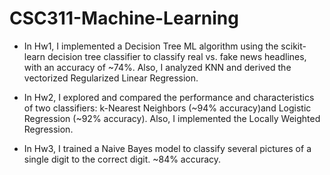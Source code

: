 # CSC311-Machine-Learning

- In Hw1, I implemented a Decision Tree ML algorithm using the scikit-learn decision tree classifier to classify real vs. fake 
news headlines, with an accuracy of ~74%. Also, I analyzed KNN and derived the vectorized Regularized Linear Regression.

- In Hw2, I explored and compared the performance and characteristics of two classifiers: k-Nearest Neighbors (~94% accuracy)and Logistic Regression (~92% accuracy). Also, I implemented the Locally Weighted Regression. 

- In Hw3, I trained a Naive Bayes model to classify several pictures of a single digit to the correct digit. ~84% accuracy.
